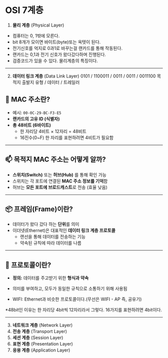 # OSI 7계층

1. **물리 계층** (Physical Layer)

- 컴퓨터는 0, 1밖에 모른다.
- bit 8개가 모이면 바이트(byte)또는 옥텟이 된다.
- 전기신호를 억지로 0과1로 바꾸는걸 랜카드를 통해 작동된다.
- 랜카드는 0,1과 전기 신호가 왔다갔다하며 진행된다.
- 검증코드가 있을 수 있다. 물리계층의 특징이다.

---

2. **데이터 링크 계층** (Data Link Layer)
   0101 / 1100011 / 0011 / 0011 / 0011100
   목적지 출발지 유형 / 데이터 / 트레일러

## 🔗 MAC 주소란?

- 예시: `00-0C-29-BC-F3-E5`
- **랜카드의 고유 ID (식별자)**
- **총 48비트 (6바이트)**
  - 한 자리당 4비트 × 12자리 = 48비트
  - 16진수(0~F) 한 자리를 표현하려면 4비트가 필요함

---

## 📫 목적지 MAC 주소는 어떻게 알까?

- **스위치(Switch)** 또는 **허브(Hub)** 를 통해 확인 가능
- 스위치는 각 포트에 연결된 **MAC 주소 정보를 기억**함
- 허브는 **모든 포트에 브로드캐스트**로 전송 (효율 낮음)

---

## 📦 프레임(Frame)이란?

- 데이터가 왔다 갔다 하는 **단위**를 의미
- 이더넷(Ethernet)은 대표적인 **데이터 링크 계층 프로토콜**
  - 랜선을 통해 데이터를 전송하는 기능
  - 약속된 규칙에 따라 데이터를 나름

---

## 📘 프로토콜이란?

- **정의:** 데이터를 주고받기 위한 **형식과 약속**
- 의미를 부여하고, 모두가 동일한 규칙으로 소통하기 위해 사용됨

- WIFI: Ethernet과 비슷한 프로토콜이다.(무선은 WIFI - AP 즉, 공유기)

\*48bit인 이유는 한 자리당 4bit씩 12자리라서 그렇다.
16가지를 표현하려면 4bit이다.

---

3. **네트워크 계층** (Network Layer)
4. **전송 계층** (Transport Layer)
5. **세션 계층** (Session Layer)
6. **표현 계층** (Presentation Layer)
7. **응용 계층** (Application Layer)
